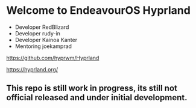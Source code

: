 # Welcome to EndeavourOS Hyprland

* Developer RedBlizard
* Developer rudy-in
* Developer Kainoa Kanter
* Mentoring joekamprad

https://github.com/hyprwm/Hyprland

https://hyprland.org/

## This repo is still work in progress, its still not official  released and under initial development.
